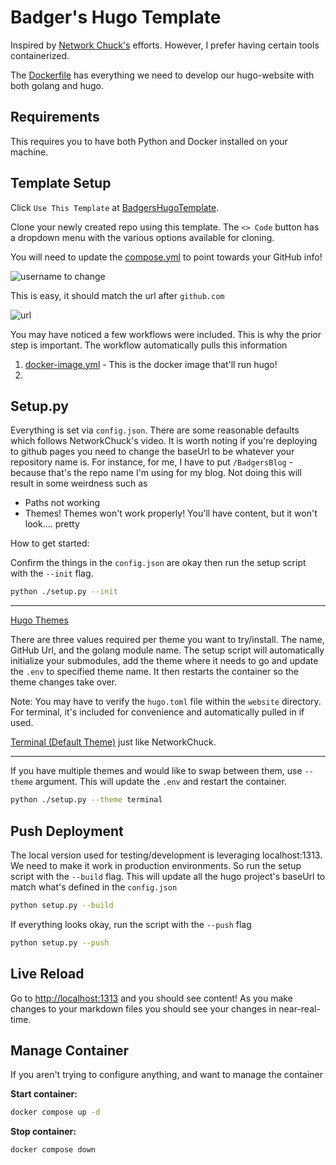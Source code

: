 ﻿# Badger's Hugo Template

Inspired by [Network Chuck's](https://github.com/theNetworkChuck/chuckblog) efforts. However, I prefer having certain 
tools containerized. 

The [Dockerfile](./Dockerfile) has everything we need to develop our hugo-website with both golang and hugo.

## Requirements

This requires you to have both Python and Docker installed on your machine.

## Template Setup

Click `Use This Template` at [BadgersHugoTemplate](https://github.com/JBraunsmaJr/BadgersHugoTemplate). 

Clone your newly created repo using this template. The `<> Code` button has a dropdown menu with the various 
options available for cloning. 

You will need to update the [compose.yml](./compose.yml) to point towards your GitHub info!

![username to change](./resources/username_to_change.png)

This is easy, it should match the url after `github.com`

![url](./resources/url.png)

You may have noticed a few workflows were included. This is why the prior step is important.
The workflow automatically pulls this information

1. [docker-image.yml](./.github/workflows/docker-image.yml) - This is the docker image that'll run hugo!
2. 

## Setup.py

Everything is set via `config.json`. There are some reasonable defaults which follows NetworkChuck's video. It is worth noting
if you're deploying to github pages you need to change the baseUrl to be whatever your repository name is. For instance, for me, I have
to put `/BadgersBlog` - because that's the repo name I'm using for my blog. Not doing this will result in some weirdness such as

- Paths not working
- Themes! Themes won't work properly! You'll have content, but it won't look.... pretty

How to get started:

Confirm the things in the `config.json` are okay then run the setup script with the `--init` flag.

```bash
python ./setup.py --init
```

----

[Hugo Themes](https://themes.gohugo.io/)

There are three values required per theme you want to try/install. The name, GitHub Url, and the golang module name.
The setup script will automatically initialize your submodules, add the theme where it needs to go and update the 
`.env` to specified theme name. It then restarts the container so the theme changes take over.

Note: You may have to verify the `hugo.toml` file within the `website` directory. For terminal, it's included for 
convenience and automatically pulled in if used.

[Terminal (Default Theme)](https://themes.gohugo.io/themes/hugo-theme-terminal/) just like NetworkChuck.

----

If you have multiple themes and would like to swap between them, use `--theme` argument. This will update the `.env` and
restart the container.

```bash
python ./setup.py --theme terminal
```

## Push Deployment

The local version used for testing/development is leveraging localhost:1313. We need to make it work in production environments.
So run the setup script with the `--build` flag. This will update all the hugo project's baseUrl to match what's defined in the 
`config.json`

```bash
python setup.py --build
```

If everything looks okay, run the script with the `--push` flag

```bash
python setup.py --push
```

## Live Reload

Go to [http://localhost:1313](http://localhost:1313) and you should see content! As you make changes to your markdown files you should see your changes in near-real-time.

## Manage Container

If you aren't trying to configure anything, and want to manage the container

**Start container:**

```bash
docker compose up -d
```

**Stop container:**

```bash
docker compose down
````